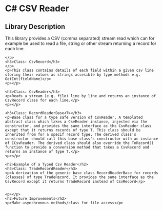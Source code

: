 ﻿
<h1>
C# CSV Reader
</h1>

<body>
    <p></p>
    <h2>Library Description</h2>
    <p>This library provides a CSV (comma separated) stream read which can for example be used to read a file, string or other stream returning a record for each line.</p>
    <p>

    </p>
    <h3>Class: CsvRecord</h3>
    </p>
    <p>This class contains details of each field within a given csv line storing their values as strings accesible by type methods e.g. GetInt(fieldName)</p>
    <p></p>

    <h3>Class: CsvReader</h3>
    <p>Reads a stream (e.g. file) line by line and returns an instance of CsvRecord class for each line.</p>
    <p></p>

    <h3>Class: RecordReaderBase<T></h3>
    <p>Base class for a type safe version of CsvReader. A templated abstract class which takes a CsvReader instance, injected via the constructor, and provides the same interface as the CsvReader class except that it returns records of type T. This class should be inherited from for a specif record type. The derived class's constructor should call this base class's constructor with an instance of ICsvReader. The derived class should also override the ToRecord() function to provide a conversion method that takes a CsvRecord and returns an instance of type T.</p>
    <p></p>

    <h2>Example of a Typed Csv Reader</h2>
    <h3>Class: TradeRecordReader</h3>
    <p>A derivation of the generic base class RecordReaderBase for records (classes) of type TradeRecord. It provides the same interface as the CsvRecord except it returns TradeRecord instead of CsvRecord</p>


    <p></p>
    <h2>Future Improvements</h2>
    <p>Make asynchronous methods/class for file access</p>
</body>
